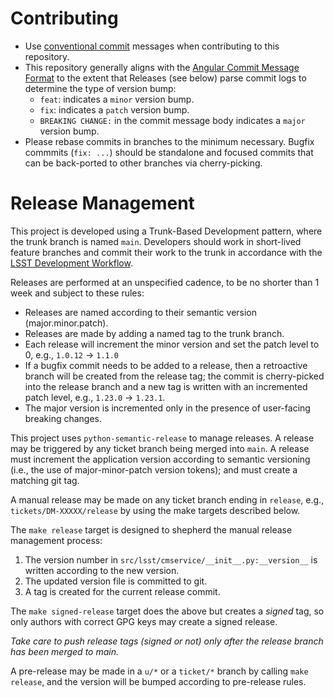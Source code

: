 # Contributing

- Use [conventional commit](https://www.conventionalcommits.org/en/v1.0.0/) messages when contributing to this repository.
- This repository generally aligns with the [Angular Commit Message Format](https://github.com/angular/angular/blob/main/CONTRIBUTING.md#commit) to the extent that Releases (see below) parse commit logs to determine the type of version bump:
  - `feat`: indicates a `minor` version bump.
  - `fix`: indicates a `patch` version bump.
  - `BREAKING CHANGE:` in the commit message body indicates a `major` version bump.
- Please rebase commits in branches to the minimum necessary. Bugfix commmits (`fix: ...`) should be standalone and focused
  commits that can be back-ported to other branches via cherry-picking.

# Release Management

This project is developed using a Trunk-Based Development pattern, where the trunk branch is named `main`.
Developers should work in short-lived feature branches and commit their work to the trunk in accordance with
the [LSST Development Workflow](https://developer.lsst.io/work/flow.html).

Releases are performed at an unspecified cadence, to be no shorter than 1 week and subject to these rules:

- Releases are named according to their semantic version (major.minor.patch).
- Releases are made by adding a named tag to the trunk branch.
- Each release will increment the minor version and set the patch level to 0, e.g., `1.0.12` -> `1.1.0`
- If a bugfix commit needs to be added to a release, then a retroactive branch will be created from the
  release tag; the commit is cherry-picked into the release branch and a new tag is written with an incremented
  patch level, e.g., `1.23.0` -> `1.23.1`.
- The major version is incremented only in the presence of user-facing breaking changes.

This project uses `python-semantic-release` to manage releases. A release may be triggered by any ticket branch
being merged into `main`. A release must increment the application version according to semantic versioning (i.e.,
the use of major-minor-patch version tokens); and must create a matching git tag.

A manual release may be made on any ticket branch ending in `release`, e.g., `tickets/DM-XXXXX/release` by using
the make targets described below.

The `make release` target is designed to shepherd the manual release management process:

1. The version number in `src/lsst/cmservice/__init__.py:__version__` is written according to the new version.
1. The updated version file is committed to git.
1. A tag is created for the current release commit.

The `make signed-release` target does the above but creates a *signed* tag, so only authors with
correct GPG keys may create a signed release.

*Take care to push release tags (signed or not) only after the release branch has been merged to main.*

A pre-release may be made in a `u/*` or a `ticket/*` branch by calling `make release`, and the version will be
bumped according to pre-release rules.
